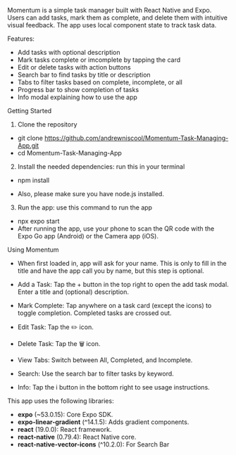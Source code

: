 Momentum is a simple task manager built with React Native and Expo. Users can add tasks, mark them as complete, and delete them with intuitive visual feedback. The app uses local component state to track task data.

Features:
- Add tasks with optional description
- Mark tasks complete or imcomplete by tapping the card
- Edit or delete tasks with action buttons
- Search bar to find tasks by title or description
- Tabs to filter tasks based on complete, incomplete, or all
- Progress bar to show completion of tasks
- Info modal explaining how to use the app

Getting Started

1. Clone the repository

- git clone https://github.com/andrewniscool/Momentum-Task-Managing-App.git
- cd Momentum-Task-Managing-App

2. Install the needed dependencies: run this in your terminal

- npm install

- Also, please make sure you have node.js installed.

3. Run the app: use this command to run the app

- npx expo start
- After running the app, use your phone to scan the QR code with the Expo Go app (Android) or the Camera app (iOS).



Using Momentum

- When first loaded in, app will ask for your name. This is only to fill in the title and have the app call you by name, but this step is optional.

- Add a Task: Tap the + button in the top right to open the add task modal. Enter a title and (optional) description.
- Mark Complete: Tap anywhere on a task card (except the icons) to toggle completion. Completed tasks are crossed out.
- Edit Task: Tap the ✏️ icon.
- Delete Task: Tap the 🗑️ icon.
- View Tabs: Switch between All, Completed, and Incomplete.
- Search: Use the search bar to filter tasks by keyword.
- Info: Tap the i button in the bottom right to see usage instructions.


This app uses the following libraries: 
- **expo** (~53.0.15): Core Expo SDK.
- **expo-linear-gradient** (^14.1.5): Adds gradient components.
- **react** (19.0.0): React framework.
- **react-native** (0.79.4): React Native core.
- **react-native-vector-icons** (^10.2.0): For Search Bar